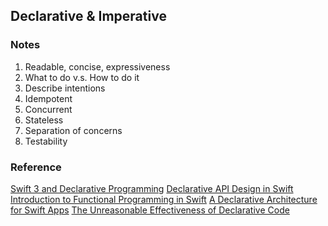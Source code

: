 ## Declarative & Imperative

### Notes
1. Readable, concise, expressiveness
2. What to do v.s. How to do it
3. Describe intentions
4. Idempotent
5. Concurrent
6. Stateless
7. Separation of concerns
8. Testability

### Reference
[Swift 3 and Declarative Programming](https://possiblemobile.com/2016/09/swift-3-declarative-programming/)
[Declarative API Design in Swift](http://blog.benjamin-encz.de/post/declarative-api-design-in-swift/)
[Introduction to Functional Programming in Swift](https://www.raywenderlich.com/114456/introduction-functional-programming-swift)
[A Declarative Architecture for Swift Apps](https://spin.atomicobject.com/2016/04/20/declarative-swift-architecture/)
[The Unreasonable Effectiveness of Declarative Code](https://www.skilled.io/u/swiftsummit/declarative-code)
